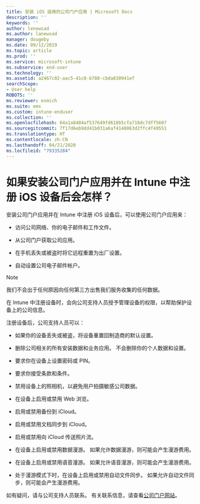 ```yaml
---
title: 安装 iOS 适用的公司门户应用 | Microsoft Docs
description: ''
keywords: ''
author: lenewsad
ms.author: lanewsad
manager: dougeby
ms.date: 09/12/2019
ms.topic: article
ms.prod: ''
ms.service: microsoft-intune
ms.subservice: end-user
ms.technology: ''
ms.assetid: a2467c02-aac5-41c8-b788-cbda830941ef
searchScope:
- User help
ROBOTS: ''
ms.reviewer: esmich
ms.suite: ems
ms.custom: intune-enduser
ms.collection: ''
ms.openlocfilehash: 64a1a8484af537649fd618b5cfa718dc7dff5607
ms.sourcegitcommit: 7f17d6eb9dd41b031a6af4148863d2ffc4f49551
ms.translationtype: HT
ms.contentlocale: zh-CN
ms.lasthandoff: 04/21/2020
ms.locfileid: "79335284"
---
```

# <a name="what-happens-if-you-install-the-company-portal-app-and-enroll-your-ios-device-in-intune"></a>如果安装公司门户应用并在 Intune 中注册 iOS 设备后会怎样？

安装公司门户应用并在 Intune 中注册 iOS 设备后，可以使用公司门户应用来：

- 访问公司网络、你的电子邮件和工作文件。

- 从公司门户获取公司应用。

- 在手机丢失或被盗时将它远程重置为出厂设置。

- 自动设置公司电子邮件帐户。

> [!NOTE]
> 我们不会出于任何原因向任何第三方出售我们服务收集的任何数据。  

在 Intune 中注册设备时，会向公司支持人员授予管理设备的权限，以帮助保护设备上的公司信息。  

注册设备后，公司支持人员可以：

- 如果你的设备丢失或被盗，将设备重置回制造商的默认设置。

- 删除公司相关的所有安装数据和业务应用。 不会删除你的个人数据和设置。

- 要求你在设备上设置密码或 PIN。

- 要求你接受条款和条件。

- 禁用设备上的照相机，以避免用户拍摄敏感公司数据。

- 在设备上启用或禁用 Web 浏览。

- 启用或禁用备份到 iCloud。

- 启用或禁用文档同步到 iCloud。

- 启用或禁用向 iCloud 传送照片流。

- 在设备上启用或禁用数据漫游。 如果允许数据漫游，则可能会产生漫游费用。

- 在设备上启用或禁用语音漫游。 如果允许语音漫游，则可能会产生漫游费用。

- 处于漫游模式下时，在设备上启用或禁用自动文件同步。 如果允许自动文件同步，则可能会产生漫游费用。



如有疑问，请与公司支持人员联系。 有关联系信息，请查看[公司门户网站](https://go.microsoft.com/fwlink/?linkid=2010980)。
